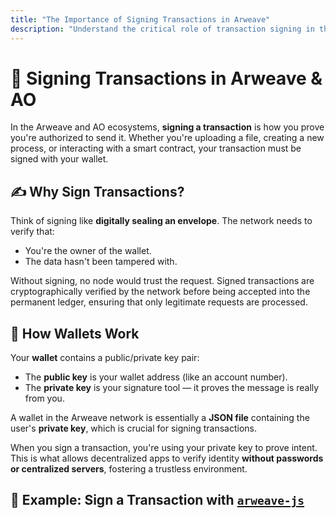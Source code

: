 ```yaml
---
title: "The Importance of Signing Transactions in Arweave"
description: "Understand the critical role of transaction signing in the Arweave ecosystem, ensuring security, authenticity, and trust in decentralized applications."
---
```


# 🔐 Signing Transactions in Arweave & AO

In the Arweave and AO ecosystems, **signing a transaction** is how you prove you're authorized to send it. Whether you're uploading a file, creating a new process, or interacting with a smart contract, your transaction must be signed with your wallet.

## ✍️ Why Sign Transactions?

Think of signing like **digitally sealing an envelope**. The network needs to verify that:
- You're the owner of the wallet.
- The data hasn't been tampered with.

Without signing, no node would trust the request. Signed transactions are cryptographically verified by the network before being accepted into the permanent ledger, ensuring that only legitimate requests are processed.

## 🧠 How Wallets Work

Your **wallet** contains a public/private key pair:
- The **public key** is your wallet address (like an account number).
- The **private key** is your signature tool — it proves the message is really from you.

A wallet in the Arweave network is essentially a **JSON file** containing the user's **private key**, which is crucial for signing transactions.

When you sign a transaction, you're using your private key to prove intent. This is what allows decentralized apps to verify identity **without passwords or centralized servers**, fostering a trustless environment.

## 🧪 Example: Sign a Transaction with [`arweave-js`](https://github.com/ArweaveTeam/arweave-js)
